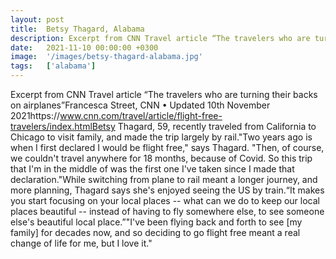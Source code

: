 ```yaml
---
layout: post
title:  Betsy Thagard, Alabama
description: Excerpt from CNN Travel article “The travelers who are turning their backs on airplanes”Francesca Street, CNN • Updated 10th November 2021https://www....
date:   2021-11-10 00:00:00 +0300
image:  '/images/betsy-thagard-alabama.jpg'
tags:   ['alabama']
---
```

Excerpt from CNN Travel article “The travelers who are turning their backs on airplanes”Francesca Street, CNN • Updated 10th November 2021https://www.cnn.com/travel/article/flight-free-travelers/index.htmlBetsy Thagard, 59, recently traveled from California to Chicago to visit family, and made the trip largely by rail."Two years ago is when I first declared I would be flight free," says Thagard. "Then, of course, we couldn't travel anywhere for 18 months, because of Covid. So this trip that I'm in the middle of was the first one I've taken since I made that declaration."While switching from plane to rail meant a longer journey, and more planning, Thagard says she's enjoyed seeing the US by train.“It makes you start focusing on your local places -- what can we do to keep our local places beautiful -- instead of having to fly somewhere else, to see someone else's beautiful local place.”"I've been flying back and forth to see [my family] for decades now, and so deciding to go flight free meant a real change of life for me, but I love it."

